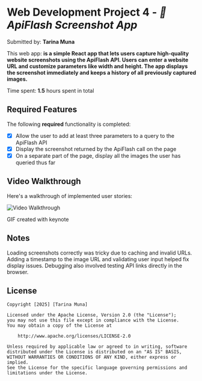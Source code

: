 # Web Development Project 4 - *📸 ApiFlash Screenshot App*

Submitted by: **Tarina Muna**

This web app: **is a simple React app that lets users capture high-quality website screenshots using the ApiFlash API. Users can enter a website URL and customize parameters like width and height. The app displays the screenshot immediately and keeps a history of all previously captured images.**

Time spent: **1.5** hours spent in total

## Required Features

The following **required** functionality is completed: 
- [x] Allow the user to add at least three parameters to a query to the ApiFlash API
- [x] Display the screenshot returned by the ApiFlash call on the page
- [x] On a separate part of the page, display all the images the user has queried thus far

## Video Walkthrough

Here's a walkthrough of implemented user stories:

<img src='/assets/Untitled.gif' title='Video Walkthrough' width='' alt='Video Walkthrough' />

<!-- Replace this with whatever GIF tool you used! -->
GIF created with keynote 
<!-- Recommended tools:
[Kap](https://getkap.co/) for macOS
[ScreenToGif](https://www.screentogif.com/) for Windows
[peek](https://github.com/phw/peek) for Linux. -->

## Notes

Loading screenshots correctly was tricky due to caching and invalid URLs. Adding a timestamp to the image URL and validating user input helped fix display issues. Debugging also involved testing API links directly in the browser.

## License

    Copyright [2025] [Tarina Muna]

    Licensed under the Apache License, Version 2.0 (the "License");
    you may not use this file except in compliance with the License.
    You may obtain a copy of the License at

        http://www.apache.org/licenses/LICENSE-2.0

    Unless required by applicable law or agreed to in writing, software
    distributed under the License is distributed on an "AS IS" BASIS,
    WITHOUT WARRANTIES OR CONDITIONS OF ANY KIND, either express or implied.
    See the License for the specific language governing permissions and
    limitations under the License.